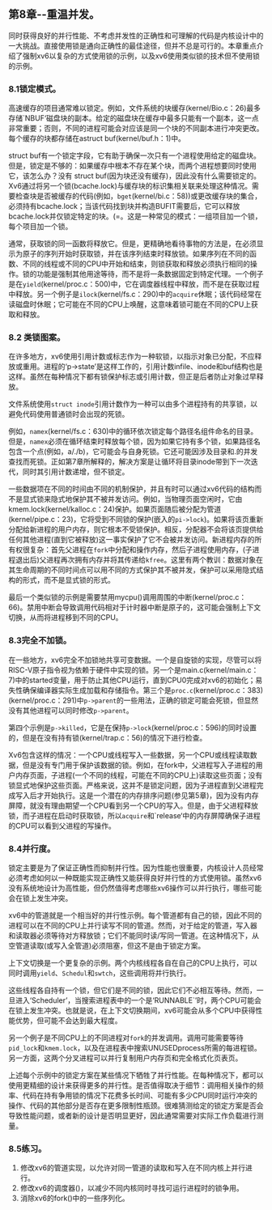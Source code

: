 ## 第8章--重温并发。

同时获得良好的并行性能、不考虑并发性的正确性和可理解的代码是内核设计中的一大挑战。直接使用锁是通向正确性的最佳途径，但并不总是可行的。本章重点介绍了强制xv6以复杂的方式使用锁的示例，以及xv6使用类似锁的技术但不使用锁的示例。

### 8.1锁定模式。

高速缓存的项目通常难以锁定。例如，文件系统的块缓存(kernel/Bio.c：26)最多存储`NBUF‘磁盘块的副本。给定的磁盘块在缓存中最多只能有一个副本，这一点非常重要；否则，不同的进程可能会对应该是同一个块的不同副本进行冲突更改。每个缓存的块都存储在astruct buf(kernel/buf.h：1)中。

struct buf有一个锁定字段，它有助于确保一次只有一个进程使用给定的磁盘块。但是，锁定是不够的：如果缓存中根本不存在某个块，而两个进程想要同时使用它，该怎么办？没有 struct buf(因为块还没有缓存)，因此没有什么需要锁定的。Xv6通过将另一个锁(bcache.lock)与缓存块的标识集相关联来处理这种情况。需要检查块是否被缓存的代码(例如，`bget`(kernel/bi.c：58))或更改缓存块的集合，必须持有bcache.lock；当该代码找到块并构造BUFIT需要后，它可以释放bcache.lock并仅锁定特定的块。(=。这是一种常见的模式：一组项目加一个锁，每个项目加一个锁。

通常，获取锁的同一函数将释放它。但是，更精确地看待事物的方法是，在必须显示为原子的序列开始时获取锁，并在该序列结束时释放锁。如果序列在不同的函数、不同的线程或不同的CPU中开始和结束，则锁获取和释放必须执行相同的操作。锁的功能是强制其他用途等待，而不是将一条数据固定到特定代理。一个例子是在`yield`(kernel/proc.c：500)中，它在调度器线程中释放，而不是在获取过程中释放。另一个例子是`ilock`(kernel/fs.c：290)中的`acquire`休眠；该代码经常在读磁盘时休眠；它可能在不同的CPU上唤醒，这意味着锁可能在不同的CPU上获取和释放。

### 8.2 类锁图案。

在许多地方，xv6使用引用计数或标志作为一种软锁，以指示对象已分配，不应释放或重用。进程的‘p->state’是这样工作的，引用计数infile、inode和buf结构也是这样。虽然在每种情况下都有锁保护标志或引用计数，但正是后者防止对象过早释放。

文件系统使用`struct inode`引用计数作为一种可以由多个进程持有的共享锁，以避免代码使用普通锁时会出现的死锁。

例如，`namex`(kernel/fs.c：630)中的循环依次锁定每个路径名组件命名的目录。但是，`namex`必须在循环结束时释放每个锁，因为如果它持有多个锁，如果路径名包含一个点(例如，a/./b)，它可能会与自身死锁。它还可能因涉及目录和.的并发查找而死锁。正如第7章所解释的，解决方案是让循环将目录inode带到下一次迭代，同时其引用计数递增，但不锁定。

一些数据项在不同的时间由不同的机制保护，并且有时可以通过xv6代码的结构而不是显式锁来隐式地保护其不被并发访问。例如，当物理页面空闲时，它由kmem.lock(kernel/kalloc.c：24)保护。如果页面随后被分配为管道(kernel/pipe.c：23)，它将受到不同锁的保护(嵌入的`pi->lock`)。如果将该页重新分配给新进程的用户内存，则它根本不受锁保护。相反，分配器不会将该页提供给任何其他进程(直到它被释放)这一事实保护了它不会被并发访问。新进程内存的所有权很复杂：首先父进程在`fork`中分配和操作内存，然后子进程使用内存，(子进程退出后)父进程再次拥有内存并将其传递给`kfree`。这里有两个教训：数据对象在其生命周期的不同时间点可以用不同的方式保护其不被并发，保护可以采用隐式结构的形式，而不是显式锁的形式。

最后一个类似锁的示例是需要禁用mycpu()调用周围的中断(kernel/proc.c：66)。禁用中断会导致调用代码相对于计时器中断是原子的，这可能会强制上下文切换，从而将进程移到不同的CPU。

### 8.3完全不加锁。

在一些地方，xv6完全不加锁地共享可变数据。一个是自旋锁的实现，尽管可以将RISC-V原子指令视为依赖于硬件中实现的锁。另一个是main.c(kernel/main.c：7)中的started变量，用于防止其他CPU运行，直到CPU0完成对xv6的初始化；易失性确保编译器实际生成加载和存储指令。第三个是`proc.c`(kernel/proc.c：383)(kernel/proc.c：291)中`p->parent`的一些用法，正确的锁定可能会死锁，但显然没有其他进程可以同时修改`p->parent`。

第四个示例是`p->killed`，它是在保持`p->lock`(kernel/proc.c：596)的同时设置的，但是在没有持有锁(kernel/trap.c：56)的情况下进行检查。

Xv6包含这样的情况：一个CPU或线程写入一些数据，另一个CPU或线程读取数据，但是没有专门用于保护该数据的锁。例如，在fork中，父进程写入子进程的用户内存页面，子进程(一个不同的线程，可能在不同的CPU上)读取这些页面；没有锁显式地保护这些页面。严格来说，这并不是锁定问题，因为子进程直到父进程完成写入后才开始执行。这是一个潜在的内存排序问题(参见第5章)，因为没有内存屏障，就没有理由期望一个CPU看到另一个CPU的写入。但是，由于父进程释放锁，而子进程在启动时获取锁，所以`acquire`和`release‘中的内存屏障确保子进程的CPU可以看到父进程的写操作。

### 8.4并行度。

锁定主要是为了保证正确性而抑制并行性。因为性能也很重要，内核设计人员经常必须考虑如何以一种既能实现正确性又能获得良好并行性的方式使用锁。虽然xv6没有系统地设计为高性能，但仍然值得考虑哪些xv6操作可以并行执行，哪些可能会在锁上发生冲突。

xv6中的管道就是一个相当好的并行性示例。每个管道都有自己的锁，因此不同的进程可以在不同的CPU上并行读写不同的管道。然而，对于给定的管道，写入器和读取器必须等待对方释放锁；它们不能同时读/写同一管道。在这种情况下，从空管道读取(或写入全管道)必须阻塞，但这不是由于锁定方案。

上下文切换是一个更复杂的示例。两个内核线程各自在自己的CPU上执行，可以同时调用`yield`、`Schedul`和`swtch`，这些调用将并行执行。

这些线程各自持有一个锁，但它们是不同的锁，因此它们不必相互等待。然而，一旦进入‘Scheduler’，当搜索进程表中的一个是‘RUNNABLE`’时，两个CPU可能会在锁上发生冲突。也就是说，在上下文切换期间，xv6可能会从多个CPU中获得性能优势，但可能不会达到最大程度。

另一个例子是不同CPU上的不同进程对`fork`的并发调用。调用可能需要等待`pid_lock`和`kmem.lock`，以及在进程表中搜索UNUSEDprocess所需的每进程锁。另一方面，这两个分叉进程可以并行复制用户内存页和完全格式化页表页。

上述每个示例中的锁定方案在某些情况下牺牲了并行性能。在每种情况下，都可以使用更精细的设计来获得更多的并行性。是否值得取决于细节：调用相关操作的频率、代码在持有争用锁的情况下花费多长时间、可能有多少CPU同时运行冲突的操作、代码的其他部分是否存在更多限制性瓶颈。很难猜测给定的锁定方案是否会导致性能问题，或者新的设计是否明显更好，因此通常需要对实际工作负载进行测量。

### 8.5练习。

1. 修改xv6的管道实现，以允许对同一管道的读取和写入在不同内核上并行进行。
2. 修改xv6的调度器()，以减少不同内核同时寻找可运行进程时的锁争用。
3. 消除xv6的fork()中的一些序列化。
